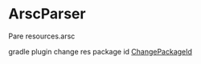 # ArscParser
Pare resources.arsc

gradle plugin change res package id
[ChangePackageId](https://github.com/initLiu90/modifplugin)
